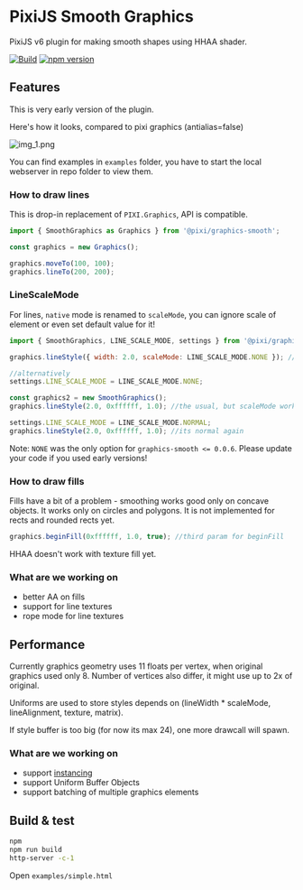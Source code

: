 # PixiJS Smooth Graphics
PixiJS v6 plugin for making smooth shapes using HHAA shader.

[![Build](https://github.com/pixijs/graphics-smooth/workflows/Build/badge.svg)](https://github.com/pixijs/graphics-smooth/actions?query=workflow%3A%22Build%22) [![npm version](https://badge.fury.io/js/%40pixi%2Fgraphics-smooth.svg)](https://badge.fury.io/js/%40pixi%2Fgraphics-smooth)

## Features

This is very early version of the plugin.

Here's how it looks, compared to pixi graphics (antialias=false)

![img_1.png](examples/img_1.png)

You can find examples in `examples` folder, you have to start the local webserver in repo folder to view them. 

### How to draw lines

This is drop-in replacement of `PIXI.Graphics`, API is compatible.

```js
import { SmoothGraphics as Graphics } from '@pixi/graphics-smooth';

const graphics = new Graphics();

graphics.moveTo(100, 100);
graphics.lineTo(200, 200);
```

### LineScaleMode

For lines, `native` mode is renamed to `scaleMode`, you can ignore scale of element or even set default value for it!

```js
import { SmoothGraphics, LINE_SCALE_MODE, settings } from '@pixi/graphics-smooth';

graphics.lineStyle({ width: 2.0, scaleMode: LINE_SCALE_MODE.NONE }); // now its always 2 independent from scale

//alternatively
settings.LINE_SCALE_MODE = LINE_SCALE_MODE.NONE;

const graphics2 = new SmoothGraphics();
graphics.lineStyle(2.0, 0xffffff, 1.0); //the usual, but scaleMode works by default

settings.LINE_SCALE_MODE = LINE_SCALE_MODE.NORMAL;
graphics.lineStyle(2.0, 0xffffff, 1.0); //its normal again
```

Note: `NONE` was the only option for `graphics-smooth <= 0.0.6`. Please update your code if you used early versions!

### How to draw fills

Fills have a bit of a problem - smoothing works good only on concave objects.
It works only on circles and polygons. It is not implemented for rects and rounded rects yet.  

```js
graphics.beginFill(0xffffff, 1.0, true); //third param for beginFill
```

HHAA doesn't work with texture fill yet.

### What are we working on

* better AA on fills
* support for line textures
* rope mode for line textures

## Performance

Currently graphics geometry uses 11 floats per vertex, when original graphics used only 8. Number of vertices also differ, it might use up to 2x of original.

Uniforms are used to store styles depends on (lineWidth * scaleMode, lineAlignment, texture, matrix).

If style buffer is too big (for now its max 24), one more drawcall will spawn.

### What are we working on

* support [instancing](https://wwwtyro.net/2019/11/18/instanced-lines.html)
* support Uniform Buffer Objects
* support batching of multiple graphics elements

## Build & test

```bash
npm
npm run build
http-server -c-1
```

Open `examples/simple.html`
